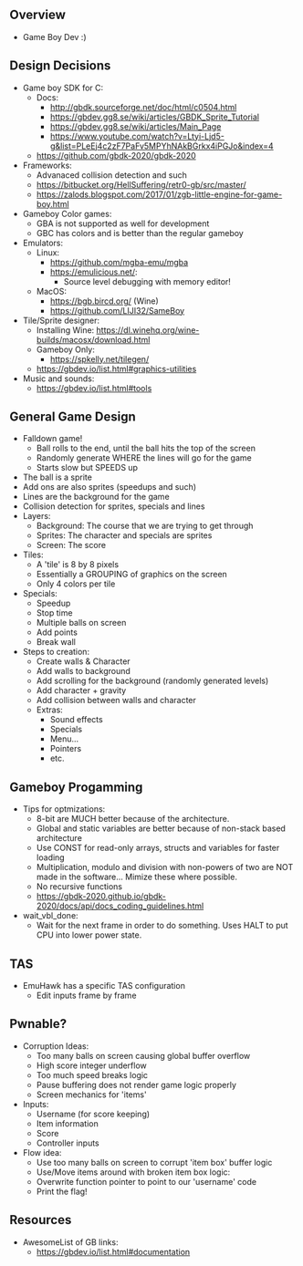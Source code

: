 ## Overview
- Game Boy Dev :) 

## Design Decisions
- Game boy SDK for C: 
    - Docs: 
        - http://gbdk.sourceforge.net/doc/html/c0504.html
        - https://gbdev.gg8.se/wiki/articles/GBDK_Sprite_Tutorial
        - https://gbdev.gg8.se/wiki/articles/Main_Page
        - https://www.youtube.com/watch?v=Ltyi-Ljd5-g&list=PLeEj4c2zF7PaFv5MPYhNAkBGrkx4iPGJo&index=4
    - https://github.com/gbdk-2020/gbdk-2020
- Frameworks: 
    - Advanaced collision detection and such
    - https://bitbucket.org/HellSuffering/retr0-gb/src/master/
    - https://zalods.blogspot.com/2017/01/zgb-little-engine-for-game-boy.html
- Gameboy Color games: 
    - GBA is not supported as well for development
    - GBC has colors and is better than the regular gameboy
- Emulators:
    - Linux:
        - https://github.com/mgba-emu/mgba
        - https://emulicious.net/: 
            - Source level debugging with memory editor!
    - MacOS:
        - https://bgb.bircd.org/ (Wine)
        - https://github.com/LIJI32/SameBoy
- Tile/Sprite designer: 
    - Installing Wine: https://dl.winehq.org/wine-builds/macosx/download.html
    - Gameboy Only: 
        - https://spkelly.net/tilegen/
    - https://gbdev.io/list.html#graphics-utilities
- Music and sounds: 
    - https://gbdev.io/list.html#tools

## General Game Design 
- Falldown game!
    - Ball rolls to the end, until the ball hits the top of the screen
    - Randomly generate WHERE the lines will go for the game
    - Starts slow but SPEEDS up
- The ball is a sprite
- Add ons are also sprites (speedups and such) 
- Lines are the background for the game
- Collision detection for sprites, specials and lines
- Layers: 
    - Background: The course that we are trying to get through
    - Sprites: The character and specials are sprites
    - Screen: The score
- Tiles: 
    - A 'tile' is 8 by 8 pixels
    - Essentially a GROUPING of graphics on the screen
    - Only 4 colors per tile
- Specials: 
    - Speedup
    - Stop time
    - Multiple balls on screen
    - Add points
    - Break wall
- Steps to creation: 
    - Create walls & Character
    - Add walls to background
    - Add scrolling for the background (randomly generated levels)
    - Add character + gravity
    - Add collision between walls and character
    - Extras: 
        - Sound effects
        - Specials
        - Menu... 
        - Pointers
        - etc.

## Gameboy Progamming
- Tips for optmizations: 
    - 8-bit are MUCH better because of the architecture.
    - Global and static variables are better because of non-stack based architecture
    - Use CONST for read-only arrays, structs and variables for faster loading
    - Multiplication, modulo and division with non-powers of two are NOT made in the software... Mimize these where possible. 
    - No recursive functions
    - https://gbdk-2020.github.io/gbdk-2020/docs/api/docs_coding_guidelines.html
- wait_vbl_done: 
    - Wait for the next frame in order to do something. Uses HALT to put CPU into lower power state. 

## TAS
- EmuHawk has a specific TAS configuration
    - Edit inputs frame by frame

## Pwnable?
- Corruption Ideas: 
    - Too many balls on screen causing global buffer overflow
    - High score integer underflow
    - Too much speed breaks logic
    - Pause buffering does not render game logic properly
    - Screen mechanics for 'items' 
- Inputs: 
    - Username (for score keeping) 
    - Item information
    - Score
    - Controller inputs
- Flow idea: 
    - Use too many balls on screen to corrupt 'item box' buffer logic
    - Use/Move items around with broken item box logic: 
    - Overwrite function pointer to point to our 'username' code
    - Print the flag!

## Resources
- AwesomeList of GB links:
    - https://gbdev.io/list.html#documentation